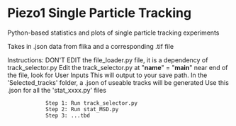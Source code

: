 # Piezo1 Single Particle Tracking
Python-based statistics and plots of single particle tracking experiments

Takes in .json data from flika and a corresponding .tif file

Instructions:   DON'T EDIT the file_loader.py file, it is a dependency of track_selector.py
                Edit the track_selector.py at "__name__" = "__main__" near end of the file, look for User Inputs
                This will output to your save path.
                In the 'Selected_tracks' folder, a .json of useable tracks will be generated
                Use this .json for all the 'stat_xxxx.py' files

                Step 1: Run track_selector.py
                Step 2: Run stat_MSD.py
                Step 3: ...tbd